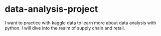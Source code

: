 # data-analysis-project
I want to practice with kaggle data to learn more about data analysis with python. I will dive into the realm of supply chain and retail.
